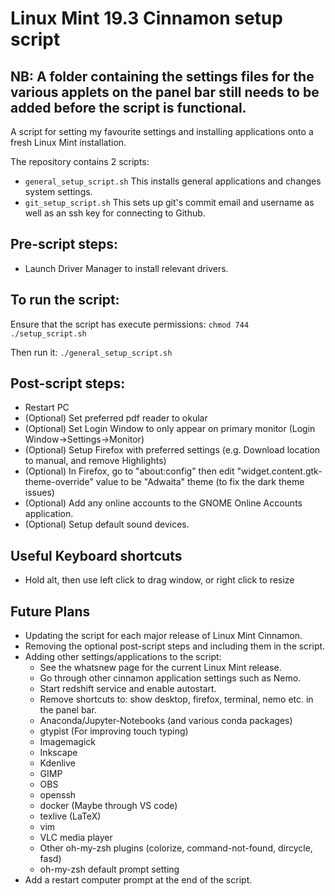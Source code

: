 # Linux Mint 19.3 Cinnamon setup script
## NB: A folder containing the settings files for the various applets on the panel bar still needs to be added before the script is functional.

A script for setting my favourite settings and installing applications onto a fresh Linux Mint installation.

The repository contains 2 scripts:
+ `general_setup_script.sh`
This installs general applications and changes system settings.
+ `git_setup_script.sh`
This sets up git's commit email and username as well as an ssh key for connecting to Github.

## Pre-script steps:
+ Launch Driver Manager to install relevant drivers.

## To run the script:
Ensure that the script has execute permissions:
`chmod 744 ./setup_script.sh`

Then run it: `./general_setup_script.sh`

## Post-script steps:
+ Restart PC
+ (Optional) Set preferred pdf reader to okular
+ (Optional) Set Login Window to only appear on primary monitor (Login Window->Settings->Monitor)
+ (Optional) Setup Firefox with preferred settings (e.g. Download location to manual, and remove Highlights)
+ (Optional) In Firefox, go to "about:config" then edit "widget.content.gtk-theme-override" value to be "Adwaita" theme (to fix the dark theme issues)
+ (Optional) Add any online accounts to the GNOME Online Accounts application.
+ (Optional) Setup default sound devices.

## Useful Keyboard shortcuts
+ Hold alt, then use left click to drag window, or right click to resize

## Future Plans
+ Updating the script for each major release of Linux Mint Cinnamon.
+ Removing the optional post-script steps and including them in the script.
+ Adding other settings/applications to the script:
    + See the whatsnew page for the current Linux Mint release.
    + Go through other cinnamon application settings such as Nemo.
    + Start redshift service and enable autostart.
    + Remove shortcuts to: show desktop, firefox, terminal, nemo etc. in the panel bar.
    + Anaconda/Jupyter-Notebooks (and various conda packages)
    + gtypist (For improving touch typing)
    + Imagemagick
    + Inkscape
    + Kdenlive
    + GIMP
    + OBS
    + openssh
    + docker (Maybe through VS code)
    + texlive (LaTeX)
    + vim
    + VLC media player
    + Other oh-my-zsh plugins (colorize, command-not-found, dircycle, fasd)
    + oh-my-zsh default prompt setting
+ Add a restart computer prompt at the end of the script.

